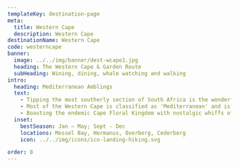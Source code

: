```yaml
---
templateKey: destination-page
meta:
  title: Western Cape
  description: Western Cape
destinationName: Western Cape
code: westerncape
banner:
  image: ../../img/banner/dest-wcape1.jpg
  heading: The Western Cape & Garden Route
  subHeading: Wining, dining, whale watching and walking
intro:
  heading: Mediterranean Amblings
  text:
    - Tipping the most southerly section of South Africa is the wonderful Western Cape. Edged by the Atlantic Ocean on the west, and the Indian Ocean on the east; the Western Cape is famed for its diverse climates.
    - Most of the Western Cape is classified as 'Mediterranean' and is dominated by the sandstone Cape Fold Mountains. The interior sports semi-arid conditions typical of the mystical Karoo, and as one heads up the east coast the environment mellows into a maritime climate, feeding dense moisture into the green forests of the Garden Route.
    - Boasting the endemic Cape Floral Kingdom with nostalgic whiffs of Fynbos underfoot; the Western Cape is exceptionally popular with local and international holiday-makers. Whether it's strolling from one vineyard to the next on the Winelands Trail, dossing down in luxury B&Bs after a day of dedicated strandloping, or whale watching along the coast, there's something for everyone in this foot of the country.
  inset:
    bestSeason: Jan – May; Sept - Dec
    locations: Mossel Bay, Hermanus, Overberg, Cederberg
    icon: ../../img/icons/ico-landing-hiking.svg

order: 8
---
```

